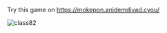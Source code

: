 Try this game on https://mokepon.anidemdivad.cyou/

![class82](https://user-images.githubusercontent.com/87206494/210294975-f82da688-50d1-4a17-b2cb-d0750f48ea47.gif)
